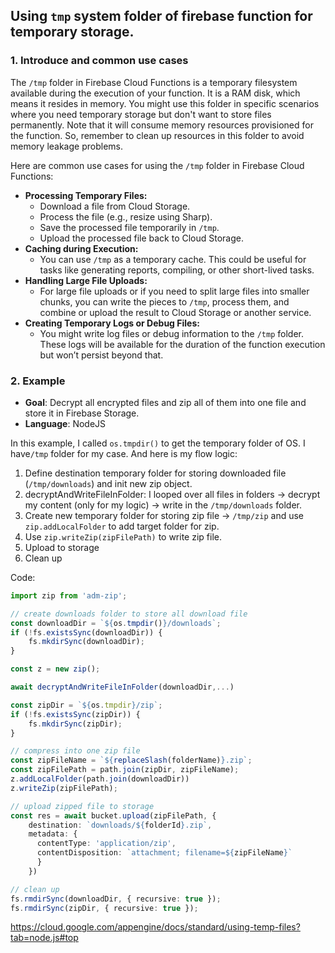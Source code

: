 ## Using `tmp` system folder of firebase function for temporary storage.

### 1. Introduce and common use cases
The `/tmp` folder in Firebase Cloud Functions is a temporary filesystem available during the execution of your function. 
It is a RAM disk, which means it resides in memory.
You might use this folder in specific scenarios where you need temporary storage but don't want to store files permanently.
Note that it will consume memory resources provisioned for the function. So, remember to clean up resources in this folder to avoid memory leakage problems.

Here are common use cases for using the `/tmp` folder in Firebase Cloud Functions:
- **Processing Temporary Files:**
  - Download a file from Cloud Storage.
  - Process the file (e.g., resize using Sharp).
  - Save the processed file temporarily in `/tmp`.
  - Upload the processed file back to Cloud Storage.
- **Caching during Execution:**
  - You can use `/tmp` as a temporary cache. This could be useful for tasks like generating reports, compiling, or other short-lived tasks.
- **Handling Large File Uploads:**
  - For large file uploads or if you need to split large files into smaller chunks, you can write the pieces to `/tmp`, process them, and combine or upload the result to Cloud Storage or another service.
- **Creating Temporary Logs or Debug Files:**
  - You might write log files or debug information to the `/tmp` folder. These logs will be available for the duration of the function execution but won’t persist beyond that.

### 2. Example
- **Goal**: Decrypt all encrypted files and zip all of them into one file and store it in Firebase Storage.
- **Language**: NodeJS

In this example, I called `os.tmpdir()` to get the temporary folder of OS. I have`/tmp` folder for my case. And here is my flow logic:
1. Define destination temporary folder for storing downloaded file (`/tmp/downloads`) and init new zip object.
2. decryptAndWriteFileInFolder: I looped over all files in folders → decrypt my content (only for my logic) → write in the `/tmp/downloads` folder.
3. Create new temporary folder for storing zip file → `/tmp/zip` and use `zip.addLocalFolder` to add target folder for zip.
4.  Use `zip.writeZip(zipFilePath)` to write zip file.
5.  Upload to storage
6.  Clean up

Code:
```ts
import zip from 'adm-zip';

// create downloads folder to store all download file
const downloadDir = `${os.tmpdir()}/downloads`;
if (!fs.existsSync(downloadDir)) {
    fs.mkdirSync(downloadDir);
}

const z = new zip();

await decryptAndWriteFileInFolder(downloadDir,...)

const zipDir = `${os.tmpdir}/zip`;
if (!fs.existsSync(zipDir)) {
    fs.mkdirSync(zipDir);
}

// compress into one zip file
const zipFileName = `${replaceSlash(folderName)}.zip`;
const zipFilePath = path.join(zipDir, zipFileName);
z.addLocalFolder(path.join(downloadDir))
z.writeZip(zipFilePath);

// upload zipped file to storage
const res = await bucket.upload(zipFilePath, {
    destination: `downloads/${folderId}.zip`,
    metadata: {
      contentType: 'application/zip',
      contentDisposition: `attachment; filename=${zipFileName}`
      }
    })

// clean up
fs.rmdirSync(downloadDir, { recursive: true });
fs.rmdirSync(zipDir, { recursive: true });
```

https://cloud.google.com/appengine/docs/standard/using-temp-files?tab=node.js#top

